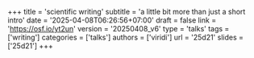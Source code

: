 +++
title = 'scientific writing'
subtitle = 'a little bit more than just a short intro'
date = '2025-04-08T06:26:56+07:00'
draft = false
link = 'https://osf.io/yt2un'
version = '20250408_v6'
type = 'talks'
tags = ['writing']
categories = ['talks']
authors = ['viridi']
url = '25d21'
slides = ['25d21']
+++
